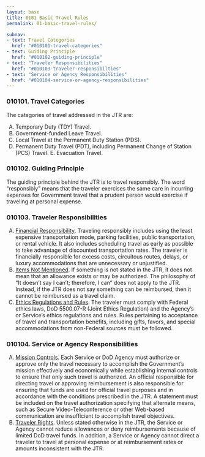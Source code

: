 ```yaml
---
layout: base
title: 0101 Basic Travel Rules
permalink: 01-basic-travel-rules/

subnav:
- text: Travel Categories
  href: "#010101-travel-categories"
- text: Guiding Principle
  href: "#010102-guiding-principle"
- text: "Traveler Responsibilities"
  href: "#010103-traveler-responsibilties"
- text: "Service or Agency Responsibilities"
  href: "#010104-service-or-agency-responsibilities"
---
```


### 010101. Travel Categories

The categories of travel addressed in the JTR are:

<ol type="A">
	<li>Temporary Duty (TDY) Travel.</li>
	<li>Government-funded Leave Travel.</li>
	<li>Local Travel at the Permanent Duty Station (PDS).</li>
	<li>Permanent Duty Travel (PDT), including Permanent Change of Station (PCS) Travel. E. Evacuation Travel.</li>
</ol>

### 010102. Guiding Principle
The guiding principle behind the JTR is to travel responsibly. The word “responsibly” means that the traveler exercises the same care in incurring expenses for Government travel that a prudent person would exercise if traveling at personal expense.

### 010103. Traveler Responsibilities
<ol type="A">
	<li><u>Financial Responsibility</u>. Traveling responsibly includes using the least expensive transportation mode, parking facilities, public transportation, or rental vehicle. It also includes scheduling travel as early as possible to take advantage of discounted transportation rates. The traveler is financially responsible for excess costs, circuitous routes, delays, or luxury accommodations that are unnecessary or unjustified.</li>
	<li><u>Items Not Mentioned</u>. If something is not stated in the JTR, it does not mean that an allowance exists or may be authorized. The philosophy of “It doesn’t say I can’t; therefore, I can” does not apply to the JTR. Instead, if the JTR does not say something can be reimbursed, then it cannot be reimbursed as a travel claim.</li>
	<li><u>Ethics Regulations and Rules</u>. The traveler must comply with Federal ethics laws, DoD 5500.07-R (Joint Ethics Regulation) and the Agency’s or Service’s ethics regulations and rules. Rules pertaining to acceptance of travel and transportation benefits, including gifts, favors, and special accommodations from non-Federal sources must be followed.</li>
</ol>

### 010104. Service or Agency Responsibilities
<ol type="A">
	<li><u>Mission Controls</u>. Each Service or DoD Agency must authorize or approve only the travel necessary to accomplish the Government’s mission effectively and economically while establishing internal controls to ensure that only such travel is authorized. An official responsible for directing travel or approving reimbursement is also responsible for ensuring that funds are used for official travel purposes and in accordance with the conditions prescribed in the JTR. A statement must be included on the travel authorization specifying that alternate means, such as Secure Video-Teleconference or other Web-based communication are insufficient to accomplish travel objectives.</li>
	<li><u>Traveler Rights</u>. Unless stated otherwise in the JTR, the Service or Agency cannot reduce allowances or deny reimbursements because of limited DoD travel funds. In addition, a Service or Agency cannot direct a traveler to travel at personal expense or at reimbursement rates or amounts inconsistent with the JTR.</li>
</ol>

